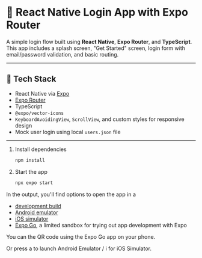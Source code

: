 # 📱 React Native Login App with Expo Router

A simple login flow built using **React Native**, **Expo Router**, and **TypeScript**. This app includes a splash screen, "Get Started" screen, login form with email/password validation, and basic routing.

---

## 🧰 Tech Stack

- React Native via [Expo](https://expo.dev)
- [Expo Router](https://expo.github.io/router)
- TypeScript
- `@expo/vector-icons`
- `KeyboardAvoidingView`, `ScrollView`, and custom styles for responsive design
- Mock user login using local `users.json` file

---

1. Install dependencies

   ```bash
   npm install
   ```

2. Start the app

   ```bash
   npx expo start
   ```

In the output, you'll find options to open the app in a

- [development build](https://docs.expo.dev/develop/development-builds/introduction/)
- [Android emulator](https://docs.expo.dev/workflow/android-studio-emulator/)
- [iOS simulator](https://docs.expo.dev/workflow/ios-simulator/)
- [Expo Go](https://expo.dev/go), a limited sandbox for trying out app development with Expo

You can the QR code using the Expo Go app on your phone.

Or press a to launch Android Emulator / i for iOS Simulator.